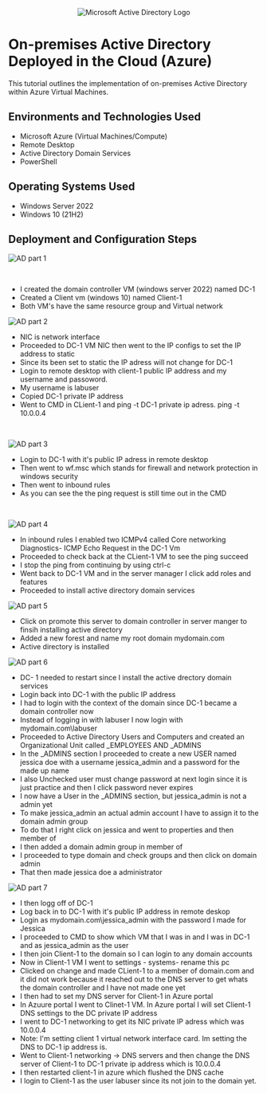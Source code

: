<p align="center">
<img src="https://i.imgur.com/pU5A58S.png" alt="Microsoft Active Directory Logo"/>
</p>

<h1>On-premises Active Directory Deployed in the Cloud (Azure)</h1>
This tutorial outlines the implementation of on-premises Active Directory within Azure Virtual Machines.<br />


<h2>Environments and Technologies Used</h2>

- Microsoft Azure (Virtual Machines/Compute)
- Remote Desktop
- Active Directory Domain Services
- PowerShell

<h2>Operating Systems Used </h2>

- Windows Server 2022
- Windows 10 (21H2)


<h2>Deployment and Configuration Steps</h2>

<p>

![AD part 1](https://user-images.githubusercontent.com/58159183/210908723-6038ebfd-a05a-4e1d-a48e-a040b65e306b.gif)

</p>
<p>

</p>
<br />

- I created the domain controller VM (windows server 2022) named DC-1
- Created a Client vm (windows 10) named Client-1 
- Both VM's have the same resource group and Virtual network

<p>

![AD part 2](https://user-images.githubusercontent.com/58159183/210909239-42eeb700-1958-4660-92e2-321fef7d3c93.gif)

</p>
<p>

- NIC is network interface
- Proceeded to DC-1 VM NIC then went to the IP configs to set the IP address to static
- Since its been set to static the IP adress will not change for DC-1
- Login to remote desktop with client-1 public IP address and my username and passoword. 
- My username is labuser
- Copied DC-1 private IP address
- Went to CMD in CLient-1 and ping -t DC-1 private ip adress. ping -t 10.0.0.4
</p>
<br />

<p>

![AD part 3](https://user-images.githubusercontent.com/58159183/210910713-5ec0560a-1f38-4df7-bf94-08ba1fa31bb0.gif)

</p>
<p>

- Login to DC-1 with it's public IP adress in remote desktop
- Then went to wf.msc which stands for firewall and network protection in windows security
- Then went to inbound rules 
- As you can see the the ping request is still time out in the CMD

</p>
<br />

<p>

![AD part 4](https://user-images.githubusercontent.com/58159183/210911345-9b60044b-35cb-4a3b-86b2-1e0b6eb5aa7a.gif)

- In inbound rules I enabled two ICMPv4 called Core networking Diagnostics- ICMP Echo Request in the DC-1 Vm
- Proceeded to check back at the CLient-1 VM to see the ping succeed 
- I stop the ping from continuing by using ctrl-c
- Went back to DC-1 VM and in the server manager I click add roles and features 
- Proceeded to install active directory domain services
  
<p>

![AD part 5](https://user-images.githubusercontent.com/58159183/210912864-a5685983-48e8-411e-adee-0415a7a439ce.gif)
  
- Click on promote this server to domain controller in server manger to finsih installing active directory
- Added a new forest and name my root domain mydomain.com
- Active directory is installed
  
<p>
 
![AD part 6](https://user-images.githubusercontent.com/58159183/210913704-b62396b7-0311-416a-9b60-e6930dc2ec8e.gif)

- DC- 1 needed to restart since I install the active drectory domain services
- Login back into DC-1 with the public IP address
- I had to login with the context of the domain since DC-1 became a domain controller now 
- Instead of logging in with labuser I now login with mydomain.com\labuser
- Proceeded to Active Directory Users and Computers  and created an Organizational Unit called _EMPLOYEES AND _ADMINS
- In the _ADMINS section I proceeded to create a new USER named jessica doe with a username jessica_admin and a               password for the made up name
- I also Unchecked user must change password at next login since it is just practice and then I click password never         expires
- I now have a User in the _ADMINS section, but jessica_admin is not a admin yet
- To make jessica_admin an actual admin account I have to assign it to the domain admin group
- To do that I right click on jessica and went to properties and then member of
- I then added a domain admin group in member of
- I proceeded to type domain and check groups and then click on domain admin
- That then made jessica doe a administrator 
  
<p>
  
  
![AD part 7](https://user-images.githubusercontent.com/58159183/210915004-dca04342-adf8-4508-85bd-0a3d7f6a7cad.gif)

- I then logg off of DC-1
- Log back in to DC-1 with it's public IP address in remote deskop
- Login as mydomain.com\jessica_admin with the password I made for Jessica
- I proceeded to CMD to show which VM that I was in and I was in DC-1 and as jessica_admin as the user
- I then join Client-1 to the domain so I can login to any domain accounts 
- Now in Client-1 VM I went to settings - systems- rename this pc
- Clicked on change and made CLient-1 to a member of domain.com and it did not work because it reached out to the DNS       server to get whats the domain controller and I have not made one yet
- I then had to set my DNS server for Client-1 in Azure portal
- In Azuure portal I went to Clinet-1 VM. In Azure portal I will set Client-1 DNS settings to the DC private IP address
- I went to DC-1 networking to get its NIC private IP adress which was 10.0.0.4
- Note: I'm setting client 1 virtual network interface card. Im setting the DNS to DC-1 ip address is.
- Went to Client-1 networking -> DNS servers and then change the DNS server of Client-1 to DC-1 private ip address which     is 10.0.0.4
- I then restarted client-1 in azure which flushed the DNS cache
- I login to Client-1 as the user labuser since its not join to the domain yet. 

 


